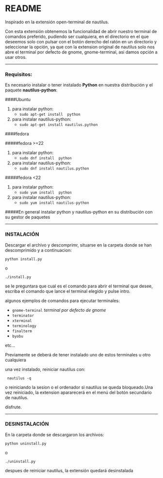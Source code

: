 # README

Inspirado en la extensión open-terminal de nautilus.

Con esta extensión obtenemos la funcionalidad de abrir nuestro terminal de comandos preferido, pudiendo ser cualquiera, en el directorio en el que deseemos solo con pulsar con el botón derecho del ratón en un directorio y seleccionar la opción, ya que con la extension original de nautilus solo nos abre el terminal por defecto de gnome, gnome-terminal, asi damos opción a usar otros.

-----
### Requisitos:
Es necesario instalar o tener instalado **Python** en nuestra distribución y el paquete **nautilus-python**:

####Ubuntu
1. para instalar python:
	* ` sudo apt-get install  python `
2. para instalar nautilus-python:
	* `sudo apt-get install nautilus.python`

####fedora

#####fedora >=22

1. para instalar python:
	* ` sudo dnf install  python `
2. para instalar nautilus-python:
	* `sudo dnf install nautilus.python`

#####fedora <22

1. para instalar python:
	* ` sudo yum install  python `
2. para instalar nautilus-python:
	* `sudo yum install nautilus-python`

#####En general
	instalar python y nautilus-python en su distribución con su gestor de paquetes

------
### INSTALACIÓN
Descargar el archivo y descomprimr, situarse en la carpeta donde se han descomprimido
y a continuacion:

` python install.py `

o

` ./install.py `

   se le preguntara que cual es el comando para abrir el terminal que desee, escriba el comando que lance el terminal elegido y pulse intro.

algunos ejemplos de comandos para ejecutar terminales:
* `gnome-terminal` *terminal por defecto de gnome*
* `terminator`
* `xterminal`
* `terminology`
* `finalterm`
* `byobu`

etc...

Previamente se deberá de tener instalado uno de estos terminales u otro cualquiera

una vez instalado, reiniciar nautilus con:

` nautilus -q`

o reiniciando la sesion o el ordenador si nautilus se queda bloqueado.Una vez reiniciado,
la extension apararecerá en el menú del botón secundario de nautilus.

disfrute.

------
### DESINSTALACIÓN
En la carpeta donde se descargaron los archivos:

` python uninstall.py `

o

` ./uninstall.py `
   
despues de reiniciar nautilus, la extensión quedará desinstalada
